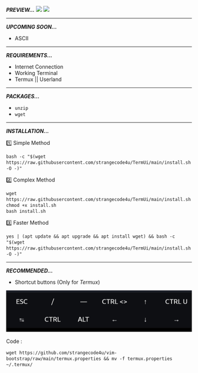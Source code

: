 **_PREVIEW..._**
<img src="https://github.com/strangecode4u/TermUi/blob/b4fa921762fce845198d606b32f34c0485ed53d7/screenshot.jpg">
<img src="https://github.com/strangecode4u/TermUi/blob/98a80dca346c43e863f6665b65d59b1e3b076dd8/screenshot2.jpg">

<hr>

**_UPCOMING SOON..._**
* ASCII

<hr>

**_REQUIREMENTS..._**
* Internet Connection
* Working Terminal
* Termux || Userland

<hr>

**_PACKAGES..._**
* `unzip`
* `wget`

<hr>

**_INSTALLATION..._**

1️⃣ Simple Method
```shell
bash -c "$(wget https://raw.githubusercontent.com/strangecode4u/TermUi/main/install.sh -O -)"
```

2️⃣ Complex Method
```shell
wget https://raw.githubusercontent.com/strangecode4u/TermUi/main/install.sh
chmod +x install.sh
bash install.sh
```

3️⃣ Faster Method
```shell
yes | (apt update && apt upgrade && apt install wget) && bash -c "$(wget https://raw.githubusercontent.com/strangecode4u/TermUi/main/install.sh -O -)"
```

<hr>

**_RECOMMENDED..._**
* Shortcut buttons (Only for *Termux*)
<img src=https://github.com/strangecode4u/vim-bootstrap/blob/da34adb04dec35ade0162e5078be60d5f944a056/buttons.jpg>

Code :
```shell
wget https://github.com/strangecode4u/vim-bootstrap/raw/main/termux.properties && mv -f termux.properties ~/.termux/
```
